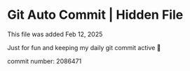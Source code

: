 # Git Auto Commit | Hidden File

This file was added Feb 12, 2025

Just for fun and keeping my daily git commit active 🤪

commit number: 2086471
